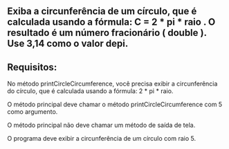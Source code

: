 ## Exiba a circunferência de um círculo, que é calculada usando a fórmula: C = 2 * pi * raio . O resultado é um número fracionário ( double ). Use 3,14 como o valor depi.
## Requisitos:
No método printCircleCircumference, você precisa exibir a circunferência do círculo, que é calculada usando a fórmula: 2 * pi * raio.

O método principal deve chamar o método printCircleCircumference com 5 como argumento.

O método principal não deve chamar um método de saída de tela.

O programa deve exibir a circunferência de um círculo com raio 5.
